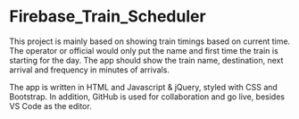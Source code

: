 # Firebase_Train_Scheduler

This project is mainly based on showing train timings based on current time. The operator or official would only put the name and first time the train is starting for the day. The app should show the train name, destination, next arrival and frequency in minutes of arrivals. 

The app is written in HTML and Javascript & jQuery, styled with CSS and Bootstrap. In addition, GitHub is used for collaboration and go live, besides VS Code as the editor.  